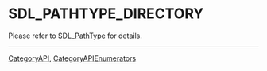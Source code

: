 # SDL_PATHTYPE_DIRECTORY

Please refer to [SDL_PathType](SDL_PathType) for details.

----
[CategoryAPI](CategoryAPI), [CategoryAPIEnumerators](CategoryAPIEnumerators)

